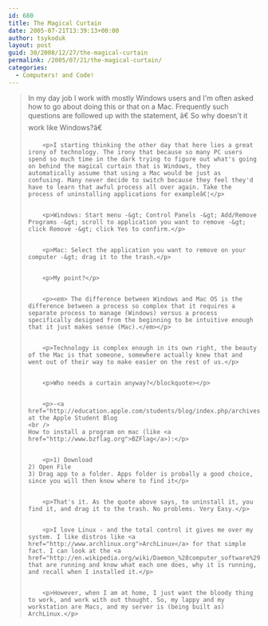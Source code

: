 ```yaml
---
id: 680
title: The Magical Curtain
date: 2005-07-21T13:39:13+00:00
author: tsykoduk
layout: post
guid: 30/2008/12/27/the-magical-curtain
permalink: /2005/07/21/the-magical-curtain/
categories:
  - Computers! and Code!
---
```

<blockquote>In my day job I work with mostly Windows users and I'm often asked how to go about doing this or that on a Mac. Frequently such questions are followed up with the statement, â€ So why doesn't it work like Windows?â€

		<p>I starting thinking the other day that here lies a great irony of technology. The irony that because so many PC users spend so much time in the dark trying to figure out what's going on behind the magical curtain that is Windows, they automatically assume that using a Mac would be just as confusing. Many never decide to switch because they feel they'd have to learn that awful process all over again. Take the process of uninstalling applications for exampleâ€¦</p>


		<p>Windows: Start menu -&gt; Control Panels -&gt; Add/Remove Programs -&gt; scroll to application you want to remove -&gt; click Remove -&gt; click Yes to confirm.</p>


		<p>Mac: Select the application you want to remove on your computer -&gt; drag it to the trash.</p>


		<p>My point?</p>


		<p><em> The difference between Windows and Mac OS is the difference between a process so complex that it requires a separate process to manage (Windows) versus a process specifically designed from the beginning to be intuitive enough that it just makes sense (Mac).</em></p>


		<p>Technology is complex enough in its own right, the beauty of the Mac is that someone, somewhere actually knew that and went out of their way to make easier on the rest of us.</p>


		<p>Who needs a curtain anyway?</blockquote></p>


		<p>-<a href="http://education.apple.com/students/blog/index.php/archives/2005/04/05/">Clif</a> at the Apple Student Blog
	<br />
	How to install a program on mac (like <a href="http://www.bzflag.org">BZFlag</a>):</p>


		<p>1) Download
	2) Open File
	3) Drag app to a folder. Apps folder is probally a good choice, since you will then know where to find it</p>


		<p>That's it. As the quote above says, to uninstall it, you find it, and drag it to the trash. No problems. Very Easy.</p>


		<p>I love Linux - and the total control it gives me over my system. I like distros like <a href="http://www.archlinux.org">ArchLinux</a> for that simple fact. I can look at the <a href="http://en.wikipedia.org/wiki/Daemon_%28computer_software%29">daemons</a> that are running and know what each one does, why it is running, and recall when I installed it.</p>


		<p>However, when I am at home, I just want the bloody thing to work, and work with out thought. So, my lappy and my workstation are Macs, and my server is (being built as) ArchLinux.</p>